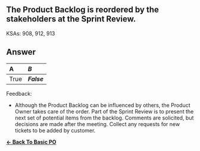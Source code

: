 ## The Product Backlog is reordered by the stakeholders at the Sprint Review.

KSAs: 908, 912, 913

## Answer
| A | ***B*** |
| :--- | :--- |
| True | ***False*** |


Feedback:

- Although the Product Backlog can be influenced by others, the Product Owner takes care of the order. Part of the Sprint Review is to present the next set of potential items from the backlog. Comments are solicited, but decisions are made after the meeting. Collect any requests for new tickets to be added by customer.

[**<- Back To Basic PO**](../../../Basic_PO.md)

